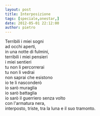 ```yaml
---
layout: post
title: Interposizione
tags: [speciale,onestar,]
date: 2012-05-01 22:12:00
author: pietro
---
```

Terribili i miei sogni<br/>ad occhi aperti,<br/>in una notte di fulmini,<br/>terribili i miei pensieri<br/>i miei sentieri<br/>tu non li percorrerai<br/>tu non li vedrai<br/>non saprai che esistono<br/>io te li nasconderò<br/>io sarò muraglia<br/>io sarò battaglia<br/>io sarò il guerriero senza volto<br/>con l'armatura nera,<br/>interposto, triste, tra la luna e il suo tramonto.

